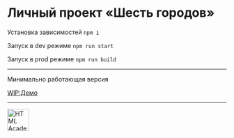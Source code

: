 # Личный проект «Шесть городов»

Установка зависимостей `npm i`

Запуск в dev режиме `npm run start`

Запуск в prod режиме `npm run build`

---
Минимально работающая версия

[WIP:Демо](http://sixcities.alexkhab.ru)

---


<a href="https://htmlacademy.ru/intensive/react"><img align="left" width="50" height="50" title="HTML Academy" src="https://up.htmlacademy.ru/static/img/intensive/react/logo-for-github.png"></a>


